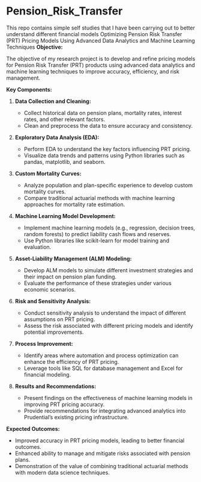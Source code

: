 # Pension_Risk_Transfer
This repo contains simple self studies that I have been carrying out to better understand different financial models
Optimizing Pension Risk Transfer (PRT) Pricing Models Using Advanced Data Analytics and Machine Learning Techniques
**Objective:**

The objective of my research project is to develop and refine pricing models for 
Pension Risk Transfer (PRT) products using advanced data analytics and
machine learning techniques to improve accuracy, efficiency, and risk management.

**Key Components:**

1. **Data Collection and Cleaning:**
    - Collect historical data on pension plans, mortality rates, interest rates, and other relevant factors.
    - Clean and preprocess the data to ensure accuracy and consistency.
    
2. **Exploratory Data Analysis (EDA):**
    - Perform EDA to understand the key factors influencing PRT pricing.
    - Visualize data trends and patterns using Python libraries such as pandas, matplotlib, and seaborn.
    
3. **Custom Mortality Curves:**
    - Analyze population and plan-specific experience to develop custom mortality curves.
    - Compare traditional actuarial methods with machine learning approaches for mortality rate estimation.
      
4. **Machine Learning Model Development:**
    - Implement machine learning models (e.g., regression, decision trees, random forests) to predict liability cash flows and reserves.
    - Use Python libraries like scikit-learn for model training and evaluation.
      
5. **Asset-Liability Management (ALM) Modeling:**
    - Develop ALM models to simulate different investment strategies and their impact on pension plan funding.
    - Evaluate the performance of these strategies under various economic scenarios.
      
6. **Risk and Sensitivity Analysis:**
    - Conduct sensitivity analysis to understand the impact of different assumptions on PRT pricing.
    - Assess the risk associated with different pricing models and identify potential improvements.
      
7. **Process Improvement:**
    - Identify areas where automation and process optimization can enhance the efficiency of PRT pricing.
    - Leverage tools like SQL for database management and Excel for financial modeling.
      
8. **Results and Recommendations:**
    - Present findings on the effectiveness of machine learning models in improving PRT pricing accuracy.
    - Provide recommendations for integrating advanced analytics into Prudential’s existing pricing infrastructure.

**Expected Outcomes:**

- Improved accuracy in PRT pricing models, leading to better financial outcomes.
- Enhanced ability to manage and mitigate risks associated with pension plans.
- Demonstration of the value of combining traditional actuarial methods with modern data science techniques.
